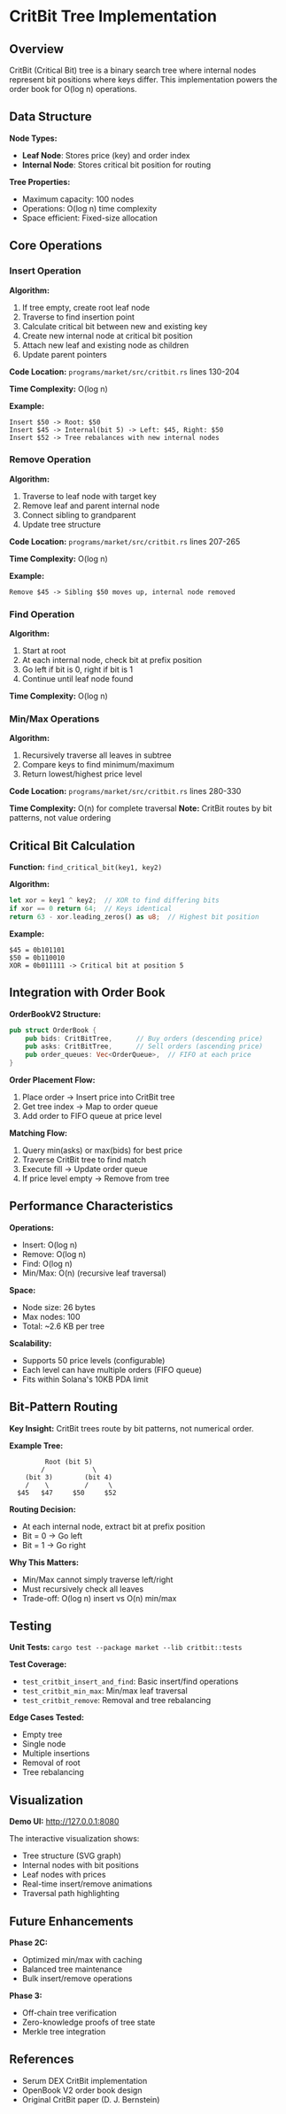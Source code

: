 # CritBit Tree Implementation

## Overview

CritBit (Critical Bit) tree is a binary search tree where internal nodes represent bit positions where keys differ. This implementation powers the order book for O(log n) operations.

## Data Structure

**Node Types:**
- **Leaf Node**: Stores price (key) and order index
- **Internal Node**: Stores critical bit position for routing

**Tree Properties:**
- Maximum capacity: 100 nodes
- Operations: O(log n) time complexity
- Space efficient: Fixed-size allocation

## Core Operations

### Insert Operation

**Algorithm:**
1. If tree empty, create root leaf node
2. Traverse to find insertion point
3. Calculate critical bit between new and existing key
4. Create new internal node at critical bit position
5. Attach new leaf and existing node as children
6. Update parent pointers

**Code Location:** `programs/market/src/critbit.rs` lines 130-204

**Time Complexity:** O(log n)

**Example:**
```
Insert $50 -> Root: $50
Insert $45 -> Internal(bit 5) -> Left: $45, Right: $50
Insert $52 -> Tree rebalances with new internal nodes
```

### Remove Operation

**Algorithm:**
1. Traverse to leaf node with target key
2. Remove leaf and parent internal node
3. Connect sibling to grandparent
4. Update tree structure

**Code Location:** `programs/market/src/critbit.rs` lines 207-265

**Time Complexity:** O(log n)

**Example:**
```
Remove $45 -> Sibling $50 moves up, internal node removed
```

### Find Operation

**Algorithm:**
1. Start at root
2. At each internal node, check bit at prefix position
3. Go left if bit is 0, right if bit is 1
4. Continue until leaf node found

**Time Complexity:** O(log n)

### Min/Max Operations

**Algorithm:**
1. Recursively traverse all leaves in subtree
2. Compare keys to find minimum/maximum
3. Return lowest/highest price level

**Code Location:** `programs/market/src/critbit.rs` lines 280-330

**Time Complexity:** O(n) for complete traversal
**Note:** CritBit routes by bit patterns, not value ordering

## Critical Bit Calculation

**Function:** `find_critical_bit(key1, key2)`

**Algorithm:**
```rust
let xor = key1 ^ key2;  // XOR to find differing bits
if xor == 0 return 64;  // Keys identical
return 63 - xor.leading_zeros() as u8;  // Highest bit position
```

**Example:**
```
$45 = 0b101101
$50 = 0b110010
XOR = 0b011111 -> Critical bit at position 5
```

## Integration with Order Book

**OrderBookV2 Structure:**
```rust
pub struct OrderBook {
    pub bids: CritBitTree,      // Buy orders (descending price)
    pub asks: CritBitTree,      // Sell orders (ascending price)
    pub order_queues: Vec<OrderQueue>,  // FIFO at each price
}
```

**Order Placement Flow:**
1. Place order -> Insert price into CritBit tree
2. Get tree index -> Map to order queue
3. Add order to FIFO queue at price level

**Matching Flow:**
1. Query min(asks) or max(bids) for best price
2. Traverse CritBit tree to find match
3. Execute fill -> Update order queue
4. If price level empty -> Remove from tree

## Performance Characteristics

**Operations:**
- Insert: O(log n)
- Remove: O(log n)
- Find: O(log n)
- Min/Max: O(n) (recursive leaf traversal)

**Space:**
- Node size: 26 bytes
- Max nodes: 100
- Total: ~2.6 KB per tree

**Scalability:**
- Supports 50 price levels (configurable)
- Each level can have multiple orders (FIFO queue)
- Fits within Solana's 10KB PDA limit

## Bit-Pattern Routing

**Key Insight:** CritBit trees route by bit patterns, not numerical order.

**Example Tree:**
```
         Root (bit 5)
        /            \
    (bit 3)        (bit 4)
    /    \         /     \
  $45   $47     $50     $52
```

**Routing Decision:**
- At each internal node, extract bit at prefix position
- Bit = 0 -> Go left
- Bit = 1 -> Go right

**Why This Matters:**
- Min/Max cannot simply traverse left/right
- Must recursively check all leaves
- Trade-off: O(log n) insert vs O(n) min/max

## Testing

**Unit Tests:** `cargo test --package market --lib critbit::tests`

**Test Coverage:**
- `test_critbit_insert_and_find`: Basic insert/find operations
- `test_critbit_min_max`: Min/max leaf traversal
- `test_critbit_remove`: Removal and tree rebalancing

**Edge Cases Tested:**
- Empty tree
- Single node
- Multiple insertions
- Removal of root
- Tree rebalancing

## Visualization

**Demo UI:** http://127.0.0.1:8080

The interactive visualization shows:
- Tree structure (SVG graph)
- Internal nodes with bit positions
- Leaf nodes with prices
- Real-time insert/remove animations
- Traversal path highlighting

## Future Enhancements

**Phase 2C:**
- Optimized min/max with caching
- Balanced tree maintenance
- Bulk insert/remove operations

**Phase 3:**
- Off-chain tree verification
- Zero-knowledge proofs of tree state
- Merkle tree integration

## References

- Serum DEX CritBit implementation
- OpenBook V2 order book design
- Original CritBit paper (D. J. Bernstein)

